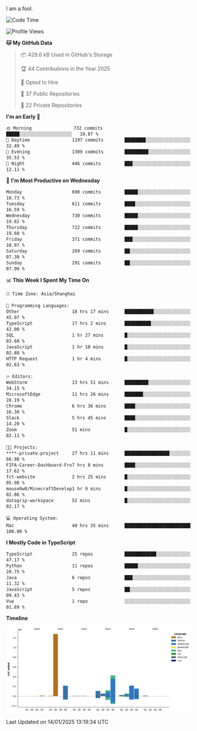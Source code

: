 I am a fool.

<!--START_SECTION:waka-->
![Code Time](http://img.shields.io/badge/Code%20Time-2%2C431%20hrs%2042%20mins-blue)

![Profile Views](http://img.shields.io/badge/Profile%20Views-0-blue)

**🐱 My GitHub Data** 

> 📦 428.6 kB Used in GitHub's Storage 
 > 
> 🏆 44 Contributions in the Year 2025
 > 
> 💼 Opted to Hire
 > 
> 📜 37 Public Repositories 
 > 
> 🔑 22 Private Repositories 
 > 
**I'm an Early 🐤** 

```text
🌞 Morning                732 commits         █████░░░░░░░░░░░░░░░░░░░░   19.87 % 
🌆 Daytime                1197 commits        ████████░░░░░░░░░░░░░░░░░   32.49 % 
🌃 Evening                1309 commits        █████████░░░░░░░░░░░░░░░░   35.53 % 
🌙 Night                  446 commits         ███░░░░░░░░░░░░░░░░░░░░░░   12.11 % 
```
📅 **I'm Most Productive on Wednesday** 

```text
Monday                   690 commits         █████░░░░░░░░░░░░░░░░░░░░   18.73 % 
Tuesday                  611 commits         ████░░░░░░░░░░░░░░░░░░░░░   16.59 % 
Wednesday                730 commits         █████░░░░░░░░░░░░░░░░░░░░   19.82 % 
Thursday                 722 commits         █████░░░░░░░░░░░░░░░░░░░░   19.60 % 
Friday                   371 commits         ███░░░░░░░░░░░░░░░░░░░░░░   10.07 % 
Saturday                 269 commits         ██░░░░░░░░░░░░░░░░░░░░░░░   07.30 % 
Sunday                   291 commits         ██░░░░░░░░░░░░░░░░░░░░░░░   07.90 % 
```


📊 **This Week I Spent My Time On** 

```text
🕑︎ Time Zone: Asia/Shanghai

💬 Programming Languages: 
Other                    18 hrs 17 mins      ███████████░░░░░░░░░░░░░░   45.07 % 
TypeScript               17 hrs 2 mins       ██████████░░░░░░░░░░░░░░░   42.00 % 
SQL                      1 hr 27 mins        █░░░░░░░░░░░░░░░░░░░░░░░░   03.60 % 
JavaScript               1 hr 10 mins        █░░░░░░░░░░░░░░░░░░░░░░░░   02.88 % 
HTTP Request             1 hr 4 mins         █░░░░░░░░░░░░░░░░░░░░░░░░   02.63 % 

🔥 Editors: 
WebStorm                 13 hrs 51 mins      █████████░░░░░░░░░░░░░░░░   34.15 % 
MicrosoftEdge            11 hrs 26 mins      ███████░░░░░░░░░░░░░░░░░░   28.19 % 
Chrome                   6 hrs 36 mins       ████░░░░░░░░░░░░░░░░░░░░░   16.30 % 
Slack                    5 hrs 45 mins       ████░░░░░░░░░░░░░░░░░░░░░   14.20 % 
Zoom                     51 mins             █░░░░░░░░░░░░░░░░░░░░░░░░   02.11 % 

🐱‍💻 Projects: 
****-private-project     27 hrs 11 mins      █████████████████░░░░░░░░   66.98 % 
FIFA-Career-Dashboard-Fro7 hrs 8 mins        ████░░░░░░░░░░░░░░░░░░░░░   17.62 % 
fct-website              2 hrs 25 mins       █░░░░░░░░░░░░░░░░░░░░░░░░   05.98 % 
mouse0w0/MinecraftDevelop1 hr 9 mins         █░░░░░░░░░░░░░░░░░░░░░░░░   02.86 % 
datagrip-workspace       52 mins             █░░░░░░░░░░░░░░░░░░░░░░░░   02.17 % 

💻 Operating System: 
Mac                      40 hrs 35 mins      █████████████████████████   100.00 % 
```

**I Mostly Code in TypeScript** 

```text
TypeScript               25 repos            ████████████░░░░░░░░░░░░░   47.17 % 
Python                   11 repos            █████░░░░░░░░░░░░░░░░░░░░   20.75 % 
Java                     6 repos             ███░░░░░░░░░░░░░░░░░░░░░░   11.32 % 
JavaScript               5 repos             ██░░░░░░░░░░░░░░░░░░░░░░░   09.43 % 
Vue                      1 repo              ░░░░░░░░░░░░░░░░░░░░░░░░░   01.89 % 
```



**Timeline**

![Lines of Code chart](https://raw.githubusercontent.com/VeejaLiu/VeejaLiu/master/assets/bar_graph.png)


 Last Updated on 14/01/2025 13:19:34 UTC
<!--END_SECTION:waka-->
